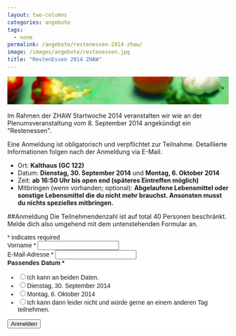 ```yaml
---
layout: two-columns
categories: angebote
tags:
  - none
permalink: /angebote/restenessen-2014-zhaw/
image: /images/angebote/restenessen.jpg
title: "RestenEssen 2014 ZHAW"
---
```

<div class=angebot-top-wide"><img title="Fachbücherbörse" src="/images/angebote/restenessen_sub.jpg"></div>

Im Rahmen der ZHAW Startwoche 2014 veranstalten wir wie an der Plenumsveranstaltung vom 8. September 2014 angekündigt ein "Restenessen".

Eine Anmeldung ist obligatorisch und verpflichtet zur Teilnahme. Detaillierte Informationen folgen nach der Anmeldung via E-Mail.

* Ort: **Kalthaus (GC 122)**
* Datum: **Dienstag, 30. September 2014** und **Montag, 6. Oktober 2014**
* Zeit: **ab 16:50 Uhr bis open end (späteres Eintreffen möglich)**
* Mitbringen (wenn vorhanden; optional): **Abgelaufene Lebensmittel oder sonstige Lebensmittel die du nicht mehr brauchst. Ansonsten musst du nichts spezielles mitbringen.**

##Anmeldung
Die Teilnehmendenzahl ist auf total 40 Personen beschränkt. Melde dich also umgehend mit dem untenstehenden Formular an.

<!-- Begin MailChimp Signup Form -->
<link href="//cdn-images.mailchimp.com/embedcode/classic-081711.css" rel="stylesheet" type="text/css">
<style type="text/css">
	#mc_embed_signup{background:#fff; clear:left; font:14px Helvetica,Arial,sans-serif; }
	/* Add your own MailChimp form style overrides in your site stylesheet or in this style block.
	   We recommend moving this block and the preceding CSS link to the HEAD of your HTML file. */
</style>
<div id="mc_embed_signup">
<form action="//sinndrin.us9.list-manage.com/subscribe/post?u=83105c74f080e716ae13ad0d7&amp;id=6d6eeba30d" method="post" id="mc-embedded-subscribe-form" name="mc-embedded-subscribe-form" class="validate" target="_blank" novalidate>

<div class="indicates-required"><span class="asterisk">*</span> indicates required</div>
<div class="mc-field-group">
	<label for="mce-FNAME">Vorname  <span class="asterisk">*</span>
</label>
	<input type="text" value="" name="FNAME" class="required" id="mce-FNAME">
</div>
<div class="mc-field-group">
	<label for="mce-EMAIL">E-Mail-Adresse  <span class="asterisk">*</span>
</label>
	<input type="email" value="" name="EMAIL" class="required email" id="mce-EMAIL">
</div>
<div class="mc-field-group input-group">
    <strong>Passendes Datum  <span class="asterisk">*</span>
</strong>
    <ul><li><input type="radio" value="Ich kann an beiden Daten." name="DATEWUNSCH" id="mce-DATEWUNSCH-0"><label for="mce-DATEWUNSCH-0">Ich kann an beiden Daten.</label></li>
<li><input type="radio" value="Dienstag, 30. September 2014" name="DATEWUNSCH" id="mce-DATEWUNSCH-1"><label for="mce-DATEWUNSCH-1">Dienstag, 30. September 2014</label></li>
<li><input type="radio" value="Montag, 6. Oktober 2014" name="DATEWUNSCH" id="mce-DATEWUNSCH-2"><label for="mce-DATEWUNSCH-2">Montag, 6. Oktober 2014</label></li>
<li><input type="radio" value="Ich kann dann leider nicht und würde gerne an einem anderen Tag teilnehmen." name="DATEWUNSCH" id="mce-DATEWUNSCH-3"><label for="mce-DATEWUNSCH-3">Ich kann dann leider nicht und würde gerne an einem anderen Tag teilnehmen.</label></li>
</ul>
</div>
<div id="mce-responses" class="clear">
<div class="response" id="mce-error-response" style="display:none"></div>
<div class="response" id="mce-success-response" style="display:none"></div>
</div>    <!-- real people should not fill this in and expect good things - do not remove this or risk form bot signups-->
<div style="position: absolute; left: -5000px;"><input type="text" name="b_83105c74f080e716ae13ad0d7_6d6eeba30d" tabindex="-1" value=""></div>
<div class="clear"><input type="submit" value="Anmelden" name="subscribe" id="mc-embedded-subscribe" class="button"></div>
</form>
</div>
<script type='text/javascript' src='//s3.amazonaws.com/downloads.mailchimp.com/js/mc-validate.js'></script><script type='text/javascript'>(function($) {window.fnames = new Array(); window.ftypes = new Array();fnames[0]='EMAIL';ftypes[0]='email';fnames[1]='FNAME';ftypes[1]='text';fnames[2]='DATEWUNSCH';ftypes[2]='radio';}(jQuery));var $mcj = jQuery.noConflict(true);</script>
<!--End mc_embed_signup-->